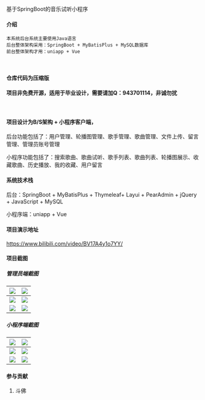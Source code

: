 基于SpringBoot的音乐试听小程序

#### 介绍
```
本系统后台系统主要使用Java语言
后台整体架构采用：SpringBoot + MyBatisPlus + MySQL数据库
前台整体架构才用：uniapp + Vue
```

<br/>

#### 仓库代码为压缩版

#### 项目非免费开源，适用于毕业设计，需要请加Q：943701114，非诚勿扰

<br/>

#### 项目设计为B/S架构 + 小程序客户端，

后台功能包括了：用户管理、轮播图管理、歌手管理、歌曲管理、文件上传、留言管理、管理员账号管理

小程序功能包括了：搜索歌曲、歌曲试听、歌手列表、歌曲列表、轮播图展示、收藏歌曲、历史播放、我的收藏、用户留言



#### 系统技术栈

后台：SpringBoot + MyBatisPlus + Thymeleaf+ Layui + PearAdmin + jQuery + JavaScript +  MySQL 

小程序端：uniapp + Vue



#### 项目演示地址

https://www.bilibili.com/video/BV17A4y1o7YY/



#### 项目截图

##### 管理员端截图

| [![](https://s1.ax1x.com/2023/01/05/pSkgXh4.png)]() | [![](https://s1.ax1x.com/2023/01/05/pSkgv9J.png)]() |
| --------------------------------------------------- | --------------------------------------------------- |
| [![](https://s1.ax1x.com/2023/01/05/pSkgzcR.png)]() | [![](https://s1.ax1x.com/2023/01/05/pSkgx39.png)]() |
| [![](https://s1.ax1x.com/2023/01/05/pSkgONF.png)]() | [![](https://s1.ax1x.com/2023/01/05/pSk2Sj1.png)]() |



##### 小程序端截图

| ![](https://s1.ax1x.com/2023/01/05/pSk2CB6.png) | ![](https://s1.ax1x.com/2023/01/05/pSk29nx.png) |
| ----------------------------------------------- | ----------------------------------------------- |
| ![](https://s1.ax1x.com/2023/01/05/pSk2FAO.png) | ![](https://s1.ax1x.com/2023/01/05/pSk2PHK.png) |
| ![](https://s1.ax1x.com/2023/01/05/pSk2kND.png) | ![](https://s1.ax1x.com/2023/01/05/pSk2A4e.png) |



#### 参与贡献

1.  斗佛